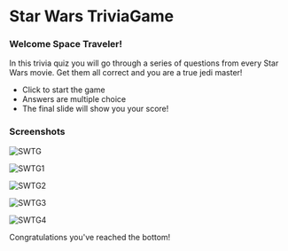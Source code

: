 # Star Wars TriviaGame

### Welcome Space Traveler!

In this trivia quiz you will go through a series of questions from every Star Wars movie. Get them all correct and you are a true jedi master!

* Click to start the game
* Answers are multiple choice
* The final slide will show you your score!

### Screenshots

![SWTG](https://user-images.githubusercontent.com/60370341/88143457-39fb7c80-cbc5-11ea-9f8a-45865bf70905.png)

![SWTG1](https://user-images.githubusercontent.com/60370341/88143467-3cf66d00-cbc5-11ea-8d0a-2720557ab654.png)

![SWTG2](https://user-images.githubusercontent.com/60370341/88143477-4089f400-cbc5-11ea-8838-535e563cad33.png)

![SWTG3](https://user-images.githubusercontent.com/60370341/88143482-4253b780-cbc5-11ea-9986-0e8328223e9c.png)

![SWTG4](https://user-images.githubusercontent.com/60370341/88143487-441d7b00-cbc5-11ea-9c89-01d335eb750a.png)

Congratulations you've reached the bottom!